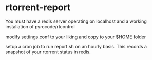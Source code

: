# rtorrent-report
You must have a redis server operating on localhost and a working installation of pyrocode/rtcontrol

modify settings.conf to your liking and copy to your $HOME folder

setup a cron job to run report.sh on an hourly basis.  This records a snapshot of your rtorrent status in redis.
